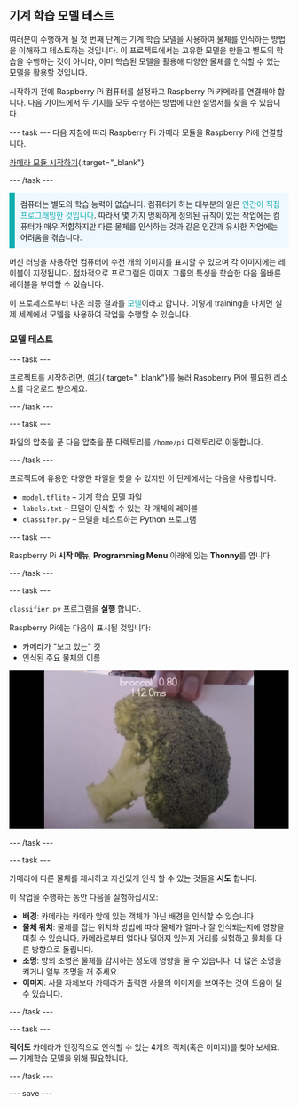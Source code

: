 ## 기계 학습 모델 테스트

여러분이 수행하게 될 첫 번째 단계는 기계 학습 모델을 사용하여 물체를 인식하는 방법을 이해하고 테스트하는 것입니다. 이 프로젝트에서는 고유한 모델을 만들고 별도의 학습을 수행하는 것이 아니라, 이미 학습된 모델을 활용해 다양한 물체를 인식할 수 있는 모델을 활용할 것입니다.

시작하기 전에 Raspberry Pi 컴퓨터를 설정하고 Raspberry Pi 카메라를 연결해야 합니다. 다음 가이드에서 두 가지를 모두 수행하는 방법에 대한 설명서를 찾을 수 있습니다.

--- task --- 다음 지침에 따라 Raspberry Pi 카메라 모듈을 Raspberry Pi에 연결합니다.

[카메라 모듈 시작하기](https://projects.raspberrypi.org/en/projects/getting-started-with-picamera){:target="_blank"}

--- /task ---

<p style="border-left: solid; border-width:10px; border-color: #0faeb0; background-color: aliceblue; padding: 10px;">
컴퓨터는 별도의 학습 능력이 없습니다. 컴퓨터가 하는 대부분의 일은 <span style="color: #0faeb0">인간이 직접 프로그래밍한 것입니다</span>. 따라서 몇 가지 명확하게 정의된 규칙이 있는 작업에는 컴퓨터가 매우 적합하지만 다른 물체를 인식하는 것과 같은 인간과 유사한 작업에는 어려움을 겪습니다.

머신 러닝을 사용하면 컴퓨터에 수천 개의 이미지를 표시할 수 있으며 각 이미지에는 레이블이 지정됩니다. 점차적으로 프로그램은 이미지 그룹의 특성을 학습한 다음 올바른 레이블을 부여할 수 있습니다.

이 프로세스로부터 나온 최종 결과를 <span style="color: #0faeb0">모델</span>이라고 합니다. 이렇게 training을 마치면 실제 세계에서 모델을 사용하여 작업을 수행할 수 있습니다. 
</p>

### 모델 테스트

--- task ---

 프로젝트를 시작하려면, [여기](http://rpf.io/p/ko-KR/robot-face-go){:target="_blank"}를 눌러 Raspberry Pi에 필요한 리소스를 다운로드 받으세요.

 --- /task ---

 --- task ---

 파일의 압축을 푼 다음 압축을 푼 디렉토리를 `/home/pi` 디렉토리로 이동합니다.

 --- /task ---

 프로젝트에 유용한 다양한 파일을 찾을 수 있지만 이 단계에서는 다음을 사용합니다.

 - `model.tflite` – 기계 학습 모델 파일
 - `labels.txt` – 모델이 인식할 수 있는 각 개체의 레이블
 - `classifer.py` – 모델을 테스트하는 Python 프로그램

--- task ---

Raspberry Pi **시작 메뉴**, **Programming Menu** 아래에 있는 **Thonny**를 엽니다.

 --- /task ---

--- task ---

`classifier.py` 프로그램을 **실행** 합니다.

Raspberry Pi에는 다음이 표시될 것입니다:
+ 카메라가 "보고 있는" 것
+ 인식된 주요 물체의 이름

 ![실행 중인 인식 프로젝트의 이미지입니다.](images/classifier.png)

--- /task ---

--- task ---

 카메라에 다른 물체를 제시하고 자신있게 인식 할 수 있는 것들을 **시도** 합니다.

 이 작업을 수행하는 동안 다음을 실험하십시오:
   - **배경**: 카메라는 카메라 앞에 있는 객체가 아닌 배경을 인식할 수 있습니다.
   - **물체 위치**: 물체를 잡는 위치와 방법에 따라 물체가 얼마나 잘 인식되는지에 영향을 미칠 수 있습니다. 카메라로부터 얼마나 떨어져 있는지 거리를 실험하고 물체를 다른 방향으로 돌립니다.
   - **조명**: 방의 조명은 물체를 감지하는 정도에 영향을 줄 수 있습니다. 더 많은 조명을 켜거나 일부 조명을 꺼 주세요.
   - **이미지**: 사물 자체보다 카메라가 출력한 사물의 이미지를 보여주는 것이 도움이 될 수 있습니다.

--- /task ---

--- task ---

**적어도** 카메라가 안정적으로 인식할 수 있는 4개의 객체(혹은 이미지)를 찾아 보세요. — 기계학습 모델을 위해 필요합니다.

--- /task ---

--- save ---
